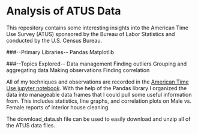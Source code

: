 # Analysis of ATUS Data

This repository contains some interesting insights into the American Time Use Survey (ATUS) sponsored by the Bureau of Labor Statistics and conducted by the U.S. Census Bureau.

###--Primary Libraries--
Pandas
Matplotlib

###--Topics Explored--
Data management
Finding outliers
Grouping and aggregating data
Making observations
Finding correlation

All of my techniques and observations are recorded in the [American Time Use jupyter notebook](https://github.com/katjackson/atus-analysis/blob/master/American%20Time%20Use.ipynb). With the help of the Pandas library I organized the data into manageable data frames that I could pull some useful information from. This includes statistics, line graphs, and correlation plots on Male vs. Female reports of interior house cleaning.

The download_data.sh file can be used to easily download and unzip all of the ATUS data files. 
